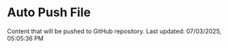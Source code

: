 # Auto Push File

Content that will be pushed to GitHub repository.
Last updated: 07/03/2025, 05:05:36 PM